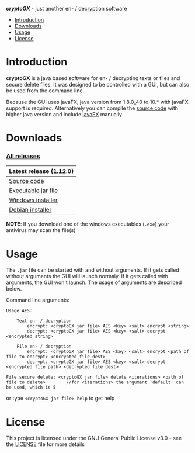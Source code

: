 **_cryptoGX_** - just another en- / decryption software

- [Introduction](#introduction)
- [Downloads](#Downloads)
- [Usage](#Usage)
- [License](#License)

# Introduction

**cryptoGX** is a java based software for en- / decrypting texts or files and secure delete files.
It was designed to be controlled with a GUI, but can also be used from the command line.

Because the GUI uses javaFX, java version from 1.8.0_40 to 10.* with javaFX support is required.
Alternatively you can compile the [source code](#https://github.com/blueShard-dev/cryptoGX/archive/master.zip) with higher
java version and include [javaFX](#https://openjfx.io/) manually

# Downloads

### [All releases](#https://github.com/blueShard-dev/cryptoGX/releases/)

| Latest release (1.12.0) |
|:------------------------|
| [Source code](https://github.com/blueShard-dev/cryptoGX/archive/v1.12.0.zip) |
| [Executable jar file](https://github.com/blueShard-dev/cryptoGX/releases/download/v1.12.0/cryptoGX.jar) |
| [Windows installer](https://github.com/blueShard-dev/cryptoGX/releases/download/v1.12.0/cryptoGX-1.12.0_win_installer.exe) |
| [Debian installer](https://github.com/blueShard-dev/cryptoGX/releases/download/v1.12.0/cryptogx-1.12.0_debian_installer.deb) |

**NOTE**: If you download one of the windows executables (`.exe`) your antivirus may scan the file(s)

# Usage

The `.jar` file can be started with and without arguments.
If it gets called without arguments the GUI will launch normaly.
If it gets called with arguments, the GUI won't launch. The usage of arguments are described below.

Command line arguments:
```
Usage AES:

    Text en- / decryption
        encrypt: <cryptoGX jar file> AES <key> <salt> encrypt <string>
        decrypt: <cryptoGX jar file> AES <key> <salt> decrypt <encrypted string>

    File en- / decryption
        encrypt: <cryptoGX jar file> AES <key> <salt> encrypt <path of file to encrypt> <encrypted file dest>
        decrypt: <cryptoGX jar file> AES <key> <salt> decrypt <encrypted file path> <decrypted file dest>

File secure delete: <cryptoGX jar file> delete <iterations> <path of file to delete>        //for <iterations> the argument 'default' can be used, which is 5
```
or type `<cryptoGX jar file> help` to get help

# License

This project is licensed under the GNU General Public License v3.0 - see the [LICENSE](License) file for more details
